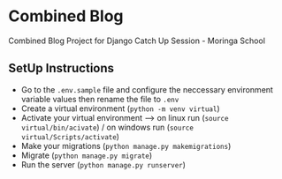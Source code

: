 # Combined Blog
Combined Blog Project for Django Catch Up Session - Moringa School

## SetUp Instructions

- Go to the `.env.sample` file and configure the neccessary environment variable values then rename the file to `.env`
- Create a virtual environment (`python -m venv virtual`)
- Activate your virtual environment --> on linux run (`source virtual/bin/acivate`) / on windows run (`source virtual/Scripts/activate`)
- Make your migrations (`python manage.py makemigrations`)
- Migrate (`python manage.py migrate`)
- Run the server (`python manage.py runserver`)